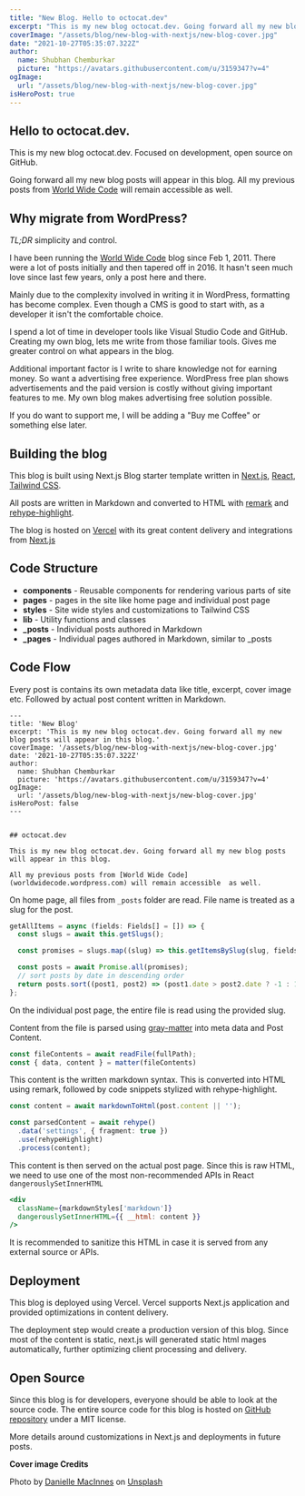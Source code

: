 ```yaml
---
title: "New Blog. Hello to octocat.dev"
excerpt: "This is my new blog octocat.dev. Going forward all my new blog posts will appear in this blog."
coverImage: "/assets/blog/new-blog-with-nextjs/new-blog-cover.jpg"
date: "2021-10-27T05:35:07.322Z"
author:
  name: Shubhan Chemburkar
  picture: "https://avatars.githubusercontent.com/u/3159347?v=4"
ogImage:
  url: "/assets/blog/new-blog-with-nextjs/new-blog-cover.jpg"
isHeroPost: true
---
```


## Hello to **octocat.dev**.

This is my new blog octocat.dev. Focused on development, open source on GitHub.

Going forward all my new blog posts will appear in this blog. All my previous posts from [World Wide Code](https://worldwidecode.wordpress.com) will remain accessible as well.


## Why migrate from WordPress?

*TL;DR* simplicity and control.

I have been running the [World Wide Code](https://worldwidecode.wordpress.com) blog since Feb 1, 2011. There were a lot of posts initially and then tapered off in 2016. It hasn't seen much love since last few years, only a post here and there.

Mainly due to the complexity involved in writing it in WordPress, formatting has become complex. Even though a CMS is good to start with, as a developer it isn't the comfortable choice.

I spend a lot of time in developer tools like Visual Studio Code and GitHub. Creating my own blog, lets me write from those familiar tools. Gives me greater control on what appears in the blog.

Additional important factor is I write to share knowledge not for earning money. So want a advertising free experience. WordPress free plan shows advertisements and the paid version is costly without giving important features to me. My own blog makes advertising free solution possible.

If you do want to support me, I will be adding a "Buy me Coffee" or something else later.

## Building the blog

This blog is built using Next.js Blog starter template written in [Next.js](https://nextjs.org/), [React](https://reactjs.org/), [Tailwind CSS](https://tailwindcss.com/).

All posts are written in Markdown and converted to HTML with [remark](https://github.com/remarkjs/remark) and [rehype-highlight](https://github.com/rehypejs/rehype-highlight).

The blog is hosted on [Vercel](https://vercel.com/) with its great content delivery and integrations from [Next.js](https://nextjs.org/)

## Code Structure

- **components** - Reusable components for rendering various parts of site
- **pages** - pages in the site like home page and individual post page
- **styles** - Site wide styles and customizations to Tailwind CSS
- **lib** - Utility functions and classes
- **\_posts** - Individual posts authored in Markdown
- **\_pages** - Individual pages authored in Markdown, similar to \_posts

## Code Flow

Every post is contains its own metadata data like title, excerpt, cover image etc. Followed by actual post content written in Markdown.

    ---
    title: 'New Blog'
    excerpt: 'This is my new blog octocat.dev. Going forward all my new blog posts will appear in this blog.'
    coverImage: '/assets/blog/new-blog-with-nextjs/new-blog-cover.jpg'
    date: '2021-10-27T05:35:07.322Z'
    author:
      name: Shubhan Chemburkar
      picture: 'https://avatars.githubusercontent.com/u/3159347?v=4'
    ogImage:
      url: '/assets/blog/new-blog-with-nextjs/new-blog-cover.jpg'
    isHeroPost: false
    ---


    ## octocat.dev

    This is my new blog octocat.dev. Going forward all my new blog posts will appear in this blog.

    All my previous posts from [World Wide Code](worldwidecode.wordpress.com) will remain accessible  as well.

On home page, all files from `_posts` folder are read. File name is treated as a slug for the post.

```ts
getAllItems = async (fields: Fields[] = []) => {
  const slugs = await this.getSlugs();

  const promises = slugs.map((slug) => this.getItemsBySlug(slug, fields));

  const posts = await Promise.all(promises);
  // sort posts by date in descending order
  return posts.sort((post1, post2) => (post1.date > post2.date ? -1 : 1));
};
```

On the individual post page, the entire file is read using the provided slug.

Content from the file is parsed using [gray-matter](https://github.com/jonschlinkert/gray-matter) into meta data and Post Content.

```ts
const fileContents = await readFile(fullPath);
const { data, content } = matter(fileContents)
```

This content is the written markdown syntax. This is converted into HTML using remark, followed by code snippets stylized with rehype-highlight.

```ts
const content = await markdownToHtml(post.content || '');

const parsedContent = await rehype()
  .data('settings', { fragment: true })
  .use(rehypeHighlight)
  .process(content);
```

This content is then served on the actual post page. Since this is raw HTML, we need to use one of the most non-recommended APIs in React ```dangerouslySetInnerHTML```

```jsx
<div
  className={markdownStyles['markdown']}
  dangerouslySetInnerHTML={{ __html: content }}
/>
```

It is recommended to sanitize this HTML in case it is served from any external source or APIs.

## Deployment

This blog is deployed using Vercel. Vercel supports Next.js application and provided optimizations in content delivery. 

The deployment step would create a production version of this blog. Since most of the content is static, next.js will generated static html mages automatically, further optimizing client processing and delivery.


## Open Source

Since this blog is for developers, everyone should be able to look at the source code. The entire source code for this blog is hosted on [GitHub repository](https://github.com/schemburkar/octocat.dev)  under a MIT license.



More details around customizations in Next.js and deployments in future posts.

**Cover image Credits**

Photo by [Danielle MacInnes](https://unsplash.com/@dsmacinnes?utm_source=unsplash&utm_medium=referral&utm_content=creditCopyText) on [Unsplash](https://unsplash.com/s/photos/new-beginning?utm_source=unsplash&utm_medium=referral&utm_content=creditCopyText)
